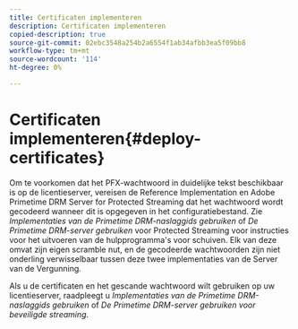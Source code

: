 ```yaml
---
title: Certificaten implementeren
description: Certificaten implementeren
copied-description: true
source-git-commit: 02ebc3548a254b2a6554f1ab34afbb3ea5f09bb8
workflow-type: tm+mt
source-wordcount: '114'
ht-degree: 0%

---
```


# Certificaten implementeren{#deploy-certificates}

Om te voorkomen dat het PFX-wachtwoord in duidelijke tekst beschikbaar is op de licentieserver, vereisen de Reference Implementation en Adobe Primetime DRM Server for Protected Streaming dat het wachtwoord wordt gecodeerd wanneer dit is opgegeven in het configuratiebestand. Zie *Implementaties van de Primetime DRM-naslaggids gebruiken* of *De Primetime DRM-server gebruiken* voor Protected Streaming voor instructies voor het uitvoeren van de hulpprogramma&#39;s voor schuiven. Elk van deze omvat zijn eigen scramble nut, en de gecodeerde wachtwoorden zijn niet onderling verwisselbaar tussen deze twee implementaties van de Server van de Vergunning.

Als u de certificaten en het gescande wachtwoord wilt gebruiken op uw licentieserver, raadpleegt u *Implementaties van de Primetime DRM-naslaggids gebruiken* of *De Primetime DRM-server gebruiken voor beveiligde streaming*.
